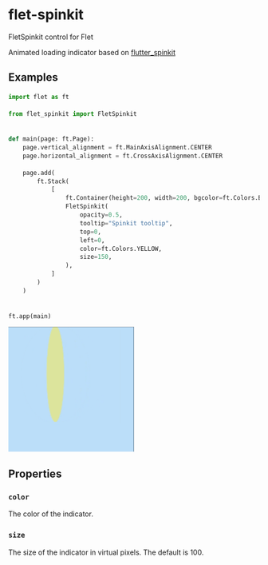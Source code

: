 # flet-spinkit
FletSpinkit control for Flet

Animated loading indicator based on [flutter_spinkit](https://pub.dev/packages/flutter_spinkit)

## Examples

```python
import flet as ft

from flet_spinkit import FletSpinkit


def main(page: ft.Page):
    page.vertical_alignment = ft.MainAxisAlignment.CENTER
    page.horizontal_alignment = ft.CrossAxisAlignment.CENTER

    page.add(
        ft.Stack(
            [
                ft.Container(height=200, width=200, bgcolor=ft.Colors.BLUE_100),
                FletSpinkit(
                    opacity=0.5,
                    tooltip="Spinkit tooltip",
                    top=0,
                    left=0,
                    color=ft.Colors.YELLOW,
                    size=150,
                ),
            ]
        )
    )


ft.app(main)

```

<img src="media/spinkit.gif" width="50%" />

## Properties

### `color`

The color of the indicator.

### `size`

The size of the indicator in virtual pixels. The default is 100.